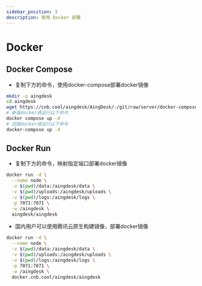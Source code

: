 ```yaml
---
sidebar_position: 3
description: 使用 Docker 部署
---
```

# Docker
## Docker Compose
- 复制下方的命令，使用docker-compose部署docker镜像

```bash
mkdir -p aingdesk
cd aingdesk
wget https://cnb.cool/aingdesk/AingDesk/-/git/raw/server/docker-compose.yml
# 新版docker请运行以下命令
docker compose up -d
# 旧版docker请运行以下命令
docker-compose up -d
```

## Docker Run
- 复制下方的命令，映射指定端口部署docker镜像

```bash
docker run -d \
  --name node \
  -v $(pwd)/data:/aingdesk/data \
  -v $(pwd)/uploads:/aingdesk/uploads \
  -v $(pwd)/logs:/aingdesk/logs \
  -p 7071:7071 \
  -w /aingdesk \
  aingdesk/aingdesk
```

- 国内用户可以使用腾讯云原生构建镜像，部署docker镜像

```bash
docker run -d \
  --name node \
  -v $(pwd)/data:/aingdesk/data \
  -v $(pwd)/uploads:/aingdesk/uploads \
  -v $(pwd)/logs:/aingdesk/logs \
  -p 7071:7071 \
  -w /aingdesk \
  docker.cnb.cool/aingdesk/aingdesk
```
